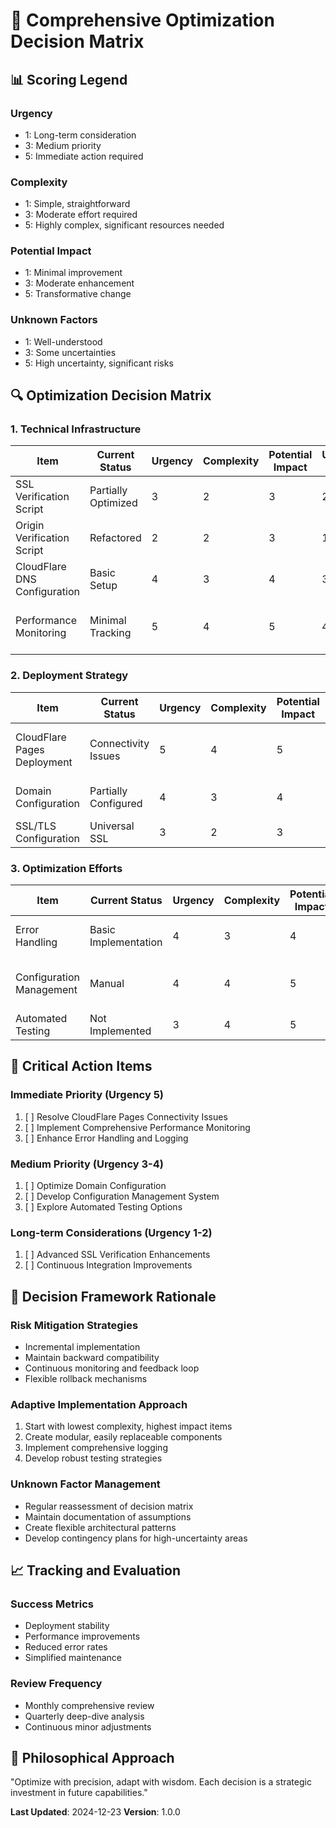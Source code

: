 # 🎯 Comprehensive Optimization Decision Matrix

## 📊 Scoring Legend
### Urgency
- 1: Long-term consideration
- 3: Medium priority
- 5: Immediate action required

### Complexity
- 1: Simple, straightforward
- 3: Moderate effort required
- 5: Highly complex, significant resources needed

### Potential Impact
- 1: Minimal improvement
- 3: Moderate enhancement
- 5: Transformative change

### Unknown Factors
- 1: Well-understood
- 3: Some uncertainties
- 5: High uncertainty, significant risks

## 🔍 Optimization Decision Matrix

### 1. Technical Infrastructure

| Item | Current Status | Urgency | Complexity | Potential Impact | Unknown Factors | Recommended Action | Contingency Plan |
|------|---------------|---------|------------|-----------------|----------------|-------------------|-----------------|
| SSL Verification Script | Partially Optimized | 3 | 2 | 3 | 2 | MODIFY | Retain original script as backup |
| Origin Verification Script | Refactored | 2 | 2 | 3 | 1 | KEEP | Minor iterative improvements |
| CloudFlare DNS Configuration | Basic Setup | 4 | 3 | 4 | 3 | INVESTIGATE | Staged rollout of changes |
| Performance Monitoring | Minimal Tracking | 5 | 4 | 5 | 4 | REFACTOR | Implement modular monitoring system |

### 2. Deployment Strategy

| Item | Current Status | Urgency | Complexity | Potential Impact | Unknown Factors | Recommended Action | Contingency Plan |
|------|---------------|---------|------------|-----------------|----------------|-------------------|-----------------|
| CloudFlare Pages Deployment | Connectivity Issues | 5 | 4 | 5 | 4 | REFACTOR | Phased implementation, rollback strategy |
| Domain Configuration | Partially Configured | 4 | 3 | 4 | 3 | MODIFY | Incremental DNS and routing updates |
| SSL/TLS Configuration | Universal SSL | 3 | 2 | 3 | 2 | KEEP | Periodic security review |

### 3. Optimization Efforts

| Item | Current Status | Urgency | Complexity | Potential Impact | Unknown Factors | Recommended Action | Contingency Plan |
|------|---------------|---------|------------|-----------------|----------------|-------------------|-----------------|
| Error Handling | Basic Implementation | 4 | 3 | 4 | 3 | REFACTOR | Develop comprehensive error logging |
| Configuration Management | Manual | 4 | 4 | 5 | 4 | REFACTOR | Create centralized config management |
| Automated Testing | Not Implemented | 3 | 4 | 5 | 4 | INVESTIGATE | Pilot testing framework |

## 🚨 Critical Action Items

### Immediate Priority (Urgency 5)
1. [ ] Resolve CloudFlare Pages Connectivity Issues
2. [ ] Implement Comprehensive Performance Monitoring
3. [ ] Enhance Error Handling and Logging

### Medium Priority (Urgency 3-4)
1. [ ] Optimize Domain Configuration
2. [ ] Develop Configuration Management System
3. [ ] Explore Automated Testing Options

### Long-term Considerations (Urgency 1-2)
1. [ ] Advanced SSL Verification Enhancements
2. [ ] Continuous Integration Improvements

## 🔬 Decision Framework Rationale

### Risk Mitigation Strategies
- Incremental implementation
- Maintain backward compatibility
- Continuous monitoring and feedback loop
- Flexible rollback mechanisms

### Adaptive Implementation Approach
1. Start with lowest complexity, highest impact items
2. Create modular, easily replaceable components
3. Implement comprehensive logging
4. Develop robust testing strategies

### Unknown Factor Management
- Regular reassessment of decision matrix
- Maintain documentation of assumptions
- Create flexible architectural patterns
- Develop contingency plans for high-uncertainty areas

## 📈 Tracking and Evaluation

### Success Metrics
- Deployment stability
- Performance improvements
- Reduced error rates
- Simplified maintenance

### Review Frequency
- Monthly comprehensive review
- Quarterly deep-dive analysis
- Continuous minor adjustments

## 🎯 Philosophical Approach
"Optimize with precision, adapt with wisdom. Each decision is a strategic investment in future capabilities."

**Last Updated**: 2024-12-23
**Version**: 1.0.0
